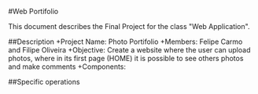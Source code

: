 #Web Portifolio

This document describes the Final Project for the class "Web Application".

##Description
+Project Name: Photo Portifolio
+Members: Felipe Carmo and Filipe Oliveira
+Objective: Create a website where the user can upload photos, where in its first page (HOME) it is possible to see others photos and make comments
+Components:  


##Specific operations






